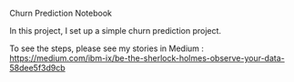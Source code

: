 Churn Prediction Notebook

In this project, I set up a simple churn prediction project.

To see the steps, please see my stories in Medium :
https://medium.com/ibm-ix/be-the-sherlock-holmes-observe-your-data-58dee5f3d9cb
